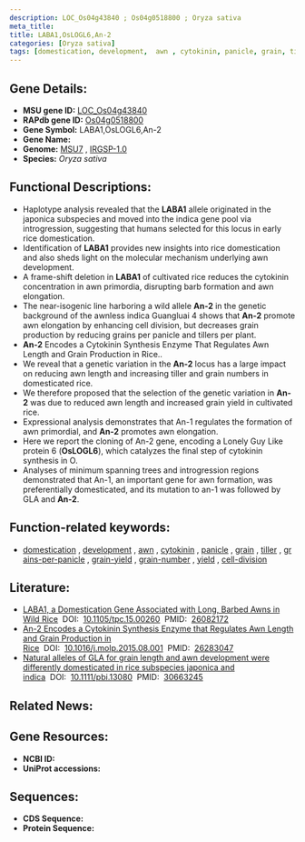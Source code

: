 ```yaml
---
description: LOC_Os04g43840 ; Os04g0518800 ; Oryza sativa
meta_title:
title: LABA1,OsLOGL6,An-2
categories: [Oryza sativa]
tags: [domestication, development,  awn , cytokinin, panicle, grain, tiller, grains per panicle, grain yield, grain number, yield, cell division]
---
```


## Gene Details:
- **MSU gene ID:** [LOC_Os04g43840](http://rice.uga.edu/cgi-bin/ORF_infopage.cgi?orf=LOC_Os04g43840)  
- **RAPdb gene ID:** [Os04g0518800](https://rapdb.dna.affrc.go.jp/locus/?name=Os04g0518800)  
- **Gene Symbol:** LABA1,OsLOGL6,An-2
- **Gene Name:**
- **Genome:**  [MSU7](http://rice.uga.edu/)&nbsp;,&nbsp;[IRGSP-1.0](https://rapdb.dna.affrc.go.jp/download/irgsp1.html)
- **Species:** *Oryza sativa*

## Functional Descriptions:
   - Haplotype analysis revealed that the **LABA1** allele originated in the japonica subspecies and moved into the indica gene pool via introgression, suggesting that humans selected for this locus in early rice domestication.
   - Identification of **LABA1** provides new insights into rice domestication and also sheds light on the molecular mechanism underlying awn development.
   - A frame-shift deletion in **LABA1** of cultivated rice reduces the cytokinin concentration in awn primordia, disrupting barb formation and awn elongation.
   - The near-isogenic line harboring a wild allele **An-2** in the genetic background of the awnless indica Guangluai 4 shows that **An-2** promote awn elongation by enhancing cell division, but decreases grain production by reducing grains per panicle and tillers per plant.
   - **An-2** Encodes a Cytokinin Synthesis Enzyme That Regulates Awn Length and Grain Production in Rice..
   - We reveal that a genetic variation in the **An-2** locus has a large impact on reducing awn length and increasing tiller and grain numbers in domesticated rice.
   - We therefore proposed that the selection of the genetic variation in **An-2** was due to reduced awn length and increased grain yield in cultivated rice.
   - Expressional analysis demonstrates that An-1 regulates the formation of awn primordial, and **An-2** promotes awn elongation.
   - Here we report the cloning of An-2 gene, encoding a Lonely Guy Like protein 6 (**OsLOGL6**), which catalyzes the final step of cytokinin synthesis in O.
   - Analyses of minimum spanning trees and introgression regions demonstrated that An-1, an important gene for awn formation, was preferentially domesticated, and its mutation to an-1 was followed by GLA and **An-2**.

## Function-related keywords:
   - [domestication](/tags/domestication/)&nbsp;,&nbsp;[development](/tags/development/)&nbsp;,&nbsp;[awn](/tags/awn/)&nbsp;,&nbsp;[cytokinin](/tags/cytokinin/)&nbsp;,&nbsp;[panicle](/tags/panicle/)&nbsp;,&nbsp;[grain](/tags/grain/)&nbsp;,&nbsp;[tiller](/tags/tiller/)&nbsp;,&nbsp;[grains-per-panicle](/tags/grains-per-panicle/)&nbsp;,&nbsp;[grain-yield](/tags/grain-yield/)&nbsp;,&nbsp;[grain-number](/tags/grain-number/)&nbsp;,&nbsp;[yield](/tags/yield/)&nbsp;,&nbsp;[cell-division](/tags/cell-division/)

## Literature:
   - [LABA1, a Domestication Gene Associated with Long, Barbed Awns in Wild Rice](https://www.doi.org/10.1105/tpc.15.00260)&nbsp;&nbsp;DOI:&nbsp;&nbsp;[10.1105/tpc.15.00260](https://www.doi.org/10.1105/tpc.15.00260)&nbsp;&nbsp;PMID:&nbsp;&nbsp;[26082172](https://pubmed.ncbi.nlm.nih.gov/26082172/)
   - [An-2 Encodes a Cytokinin Synthesis Enzyme that Regulates Awn Length and Grain Production in Rice](https://www.doi.org/10.1016/j.molp.2015.08.001)&nbsp;&nbsp;DOI:&nbsp;&nbsp;[10.1016/j.molp.2015.08.001](https://www.doi.org/10.1016/j.molp.2015.08.001)&nbsp;&nbsp;PMID:&nbsp;&nbsp;[26283047](https://pubmed.ncbi.nlm.nih.gov/26283047/)
   - [Natural alleles of GLA for grain length and awn development were differently domesticated in rice subspecies japonica and indica](https://www.doi.org/10.1111/pbi.13080)&nbsp;&nbsp;DOI:&nbsp;&nbsp;[10.1111/pbi.13080](https://www.doi.org/10.1111/pbi.13080)&nbsp;&nbsp;PMID:&nbsp;&nbsp;[30663245](https://pubmed.ncbi.nlm.nih.gov/30663245/)

## Related News:

## Gene Resources:
- **NCBI ID:**  []()
- **UniProt accessions:** [](https://www.uniprot.org/uniprotkb//entry)

## Sequences:
- **CDS Sequence:**
- **Protein Sequence:**
